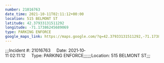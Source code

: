 ```yaml
---
number: 21016763
date_time: 2021-10-11T02:11:12+00:00
location: 515 BELMONT ST
latitude: 42.37933131511292
longitude: -71.17386245689069
type: PARKING ENFORCE
google_maps_link: https://maps.google.com/?q=42.37933131511292,-71.17386245689069
---
```


;;;Incident #: 21016763     Date: 2021‐10‐11 02:11:12     Type: PARKING ENFORCE;;;;;;Location: 515 BELMONT ST;;;
